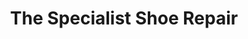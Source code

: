 ---
title: "The Specialist Shoe Repair"
url: /williston-park/the-specialist-shoe-repair/
shop: shoes
---